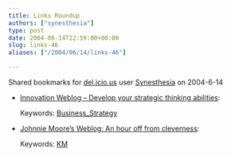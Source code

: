 ```yaml
---
title: Links Roundup
authors: ["synesthesia"]
type: post
date: 2004-06-14T22:59:00+00:00
slug: links-46 
aliases: ["/2004/06/14/links-46"]

---
```

Shared bookmarks for [del.icio.us][1] user  [Synesthesia][2] on 2004-6-14

  * [Innovation Weblog &#8211; Develop your strategic thinking abilities][3]:
   
    Keywords: [Business_Strategy][4]
  * [Johnnie Moore&#8217;s Weblog: An hour off from cleverness][5]:
   
    Keywords: [KM][6]

 [1]: https://del.icio.us/
 [2]: https://del.icio.us/synesthesia
 [3]: https://www.innovationtools.com/Weblog/innovationblog-detail.asp?ArticleID=472 "https://www.innovationtools.com/Weblog/innovationblog-detail.asp?ArticleID=472"
 [4]: https://del.icio.us/synesthesia/Business_Strategy
 [5]: https://www.johnniemoore.com/blog/archives/000367.php "https://www.johnniemoore.com/blog/archives/000367.php"
 [6]: https://del.icio.us/synesthesia/KM